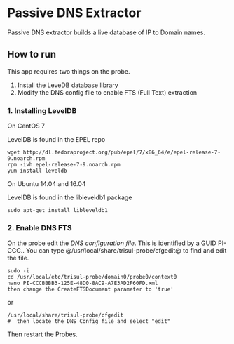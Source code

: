 # Passive DNS Extractor


Passive DNS extractor builds a live database of IP to Domain names. 

## How to run

This app requires two things on the probe.

1. Install the LeveDB database library 
2. Modify the DNS config file to enable FTS (Full Text) extraction 


### 1. Installing LevelDB 

On CentOS 7

LevelDB is found in the EPEL repo

````
wget http://dl.fedoraproject.org/pub/epel/7/x86_64/e/epel-release-7-9.noarch.rpm
rpm -ivh epel-release-7-9.noarch.rpm
yum install leveldb
````


On Ubuntu 14.04 and 16.04

LevelDB is found in the libleveldb1 package

````
sudo apt-get install libleveldb1 
````


### 2. Enable DNS FTS

On the probe edit the *DNS configuration file*. This is identified by a GUID PI-CCC..
You can type @/usr/local/share/trisul-probe/cfgedit@  to find and edit the file.

````
sudo -i 
cd /usr/local/etc/trisul-probe/domain0/probe0/context0
nano PI-CCCBBBB3-125E-48D0-8AC9-A7E3AD2F60FD.xml
then change the CreateFTSDocument parameter to 'true'
````

or 


````
/usr/local/share/trisul-probe/cfgedit
#  then locate the DNS Config file and select "edit" 

````


Then restart the Probes. 

